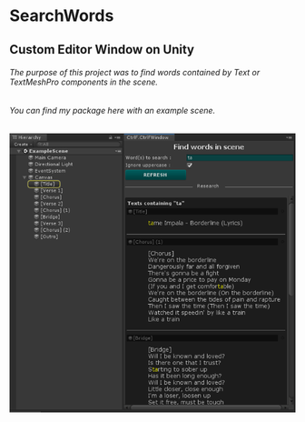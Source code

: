 # SearchWords

## Custom Editor Window on Unity

###### The purpose of this project was to find words contained by Text or TextMeshPro components in the scene.
###### You can find my package here with an example scene.



![alt text](https://github.com/MisterYeti/SearchWords/blob/master/Images/Capture1.PNG)
